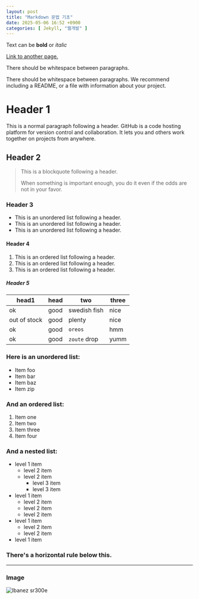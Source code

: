 ```yaml
---
layout: post
title: "Markdown 문법 기초"
date: 2025-05-06 16:52 +0900
categories: [ Jekyll, "웹개발" ]
---
```


Text can be **bold** or _italic_  

[Link to another page.](https://www.snu.ac.kr/)

There should be whitespace between paragraphs.

There should be whitespace between paragraphs. We recommend including a README, or a file with information about your project.

# Header 1

This is a normal paragraph following a header. GitHub is a code hosting platform for version control and collaboration. It lets you and others work together on projects from anywhere.

## Header 2

> This is a blockquote following a header.
> 
> When something is important enough, you do it even if the odds are not in your favor.

### Header 3
* This is an unordered list following a header.
* This is an unordered list following a header.
* This is an unordered list following a header.

#### Header 4
1. This is an ordered list following a header.
2. This is an ordered list following a header.
3. This is an ordered list following a header.

##### Header 5

| head1        | head           | two            | three   |
|--------------|----------------|----------------|---------|
| ok           | good           | swedish fish   | nice    |
| out of stock | good           | plenty         | nice    |
| ok           | good           | `oreos`        | hmm     |
| ok           | good           | `zoute` drop   | yumm    |

### Here is an unordered list:
* Item foo
* Item bar
* Item baz
* Item zip

### And an ordered list:
1. Item one
2. Item two
3. Item three
4. Item four

### And a nested list:
* level 1 item
    * level 2 item
    * level 2 item
        * level 3 item
        * level 3 item
* level 1 item
    * level 2 item
    * level 2 item
    * level 2 item
* level 1 item
    * level 2 item
    * level 2 item
* level 1 item

### There's a horizontal rule below this.
---

### Image
![Ibanez sr300e](https://muflex.co.kr/web/product/big/202406/99c7f69789e8eb5205ada7fa6ba044e7.jpg)
